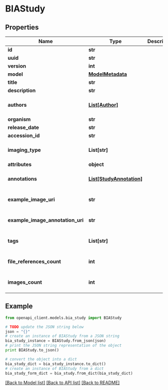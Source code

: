 # BIAStudy


## Properties
Name | Type | Description | Notes
------------ | ------------- | ------------- | -------------
**id** | **str** |  | [optional] 
**uuid** | **str** |  | 
**version** | **int** |  | 
**model** | [**ModelMetadata**](ModelMetadata.md) |  | 
**title** | **str** |  | 
**description** | **str** |  | 
**authors** | [**List[Author]**](Author.md) |  | [optional] [default to []]
**organism** | **str** |  | 
**release_date** | **str** |  | 
**accession_id** | **str** |  | 
**imaging_type** | **List[str]** |  | [optional] [default to []]
**attributes** | **object** |  | [optional] 
**annotations** | [**List[StudyAnnotation]**](StudyAnnotation.md) |  | [optional] [default to []]
**example_image_uri** | **str** |  | [optional] [default to '']
**example_image_annotation_uri** | **str** |  | [optional] [default to '']
**tags** | **List[str]** |  | [optional] [default to []]
**file_references_count** | **int** |  | [optional] [default to 0]
**images_count** | **int** |  | [optional] [default to 0]

## Example

```python
from openapi_client.models.bia_study import BIAStudy

# TODO update the JSON string below
json = "{}"
# create an instance of BIAStudy from a JSON string
bia_study_instance = BIAStudy.from_json(json)
# print the JSON string representation of the object
print BIAStudy.to_json()

# convert the object into a dict
bia_study_dict = bia_study_instance.to_dict()
# create an instance of BIAStudy from a dict
bia_study_form_dict = bia_study.from_dict(bia_study_dict)
```
[[Back to Model list]](../README.md#documentation-for-models) [[Back to API list]](../README.md#documentation-for-api-endpoints) [[Back to README]](../README.md)


